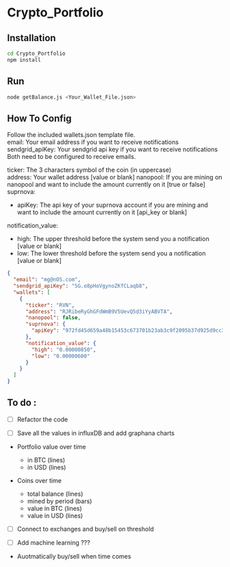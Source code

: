 # Crypto_Portfolio

## Installation

```bash
cd Crypto_Portfolio
npm install
```

## Run

```bash
node getBalance.js <Your_Wallet_File.json>
```

## How To Config

Follow the included wallets.json template file.  
email: Your email address if you want to receive notifications  
sendgrid_apiKey: Your sendgrid api key if you want to receive notifications  
Both need to be configured to receive emails.

ticker: The 3 characters symbol of the coin (in uppercase)  
address: Your wallet address [value or blank]
nanopool: If you are mining on nanopool and want to include the amount currently on it [true or false]  
suprnova:

- apiKey: The api key of your suprnova account if you are mining and want to include the amount currently on it [api_key or blank]

notification_value:

- high: The upper threshold before the system send you a notification [value or blank]
- low: The lower threshold before the system send you a notification [value or blank]

```json
{
  "email": "mg@nOS.com",
  "sendgrid_apiKey": "SG.o8pHoVgynoZKfCLaqb8",
  "wallets": [
    {
      "ticker": "RVN",
      "address": "RJRibeRyGhGFdWmB9V5UevQ5d3iYyABVTA",
      "nanopool": false,
      "suprnova": {
        "apiKey": "972fd45d659a48b15453c673701b23ab3c9f2095b37d925d9cc3aba8a5cb7a06"
      },
      "notification_value": {
        "high": "0.00000850",
        "low": "0.00000600"
      }
    }
  ]
}
```

## To do :

- [ ] Refactor the code

- [ ] Save all the values in influxDB and add graphana charts

- Portfolio value over time
  - in BTC (lines)
  - in USD (lines)
- Coins over time

  - total balance (lines)
  - mined by period (bars)
  - value in BTC (lines)
  - value in USD (lines)

- [ ] Connect to exchanges and buy/sell on threshold

- [ ] Add machine learning ???
- Auotmatically buy/sell when time comes
